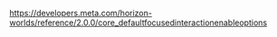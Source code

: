 https://developers.meta.com/horizon-worlds/reference/2.0.0/core_defaultfocusedinteractionenableoptions
